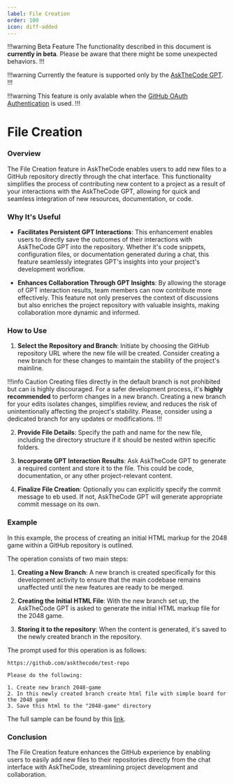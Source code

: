 ```yaml
---
label: File Creation
order: 100
icon: diff-added
---
```


!!!warning Beta Feature
The functionality described in this document is **currently in beta**. Please be aware that there might be some unexpected behaviors.
!!!

!!!warning
Currently the feature is supported only by the [AskTheCode GPT](https://chat.openai.com/g/g-3s6SJ5V7S-askthecode).
!!!

!!!warning
This feature is only avalable when the [GitHub OAuth Authentication](/authentication/#authentication-methods) is used.
!!!

# File Creation

### Overview

The File Creation feature in AskTheCode enables users to add new files to a GitHub repository directly through the chat interface. This functionality simplifies the process of contributing new content to a project as a result of your interactions with the AskTheCode GPT, allowing for quick and seamless integration of new resources, documentation, or code.

### Why It's Useful

- **Facilitates Persistent GPT Interactions**: This enhancement enables users to directly save the outcomes of their interactions with AskTheCode GPT into the repository. Whether it's code snippets, configuration files, or documentation generated during a chat, this feature seamlessly integrates GPT's insights into your project's development workflow.

- **Enhances Collaboration Through GPT Insights**: By allowing the storage of GPT interaction results, team members can now contribute more effectively. This feature not only preserves the context of discussions but also enriches the project repository with valuable insights, making collaboration more dynamic and informed.

### How to Use

1. **Select the Repository and Branch**: Initiate by choosing the GitHub repository URL where the new file will be created. Consider creating a new branch for these changes to maintain the stability of the project's mainline.

!!!info Caution
Creating files directly in the default branch is not prohibited but can is highly discouraged. For a safer development process, it's **highly recommended** to perform changes in a new branch. Creating a new branch for your edits isolates changes, simplifies review, and reduces the risk of unintentionally affecting the project's stability. Please, consider using a dedicated branch for any updates or modifications.
!!!

2. **Provide File Details**: Specify the path and name for the new file, including the directory structure if it should be nested within specific folders.

3. **Incorporate GPT Interaction Results**: Ask AskTheCode GPT to generate a required content and store it to the file. This could be code, documentation, or any other project-relevant content.

4. **Finalize File Creation**: Optionally you can explicitly specify the commit message to eb used. If not, AskTheCode GPT will generate appropriate commit message on its own.

### Example

In this example, the process of creating an initial HTML markup for the 2048 game within a GitHub repository is outlined. 

The operation consists of two main steps:

1. **Creating a New Branch**: A new branch is created specifically for this development activity to ensure that the main codebase remains unaffected until the new features are ready to be merged.

2. **Creating the Initial HTML File**: With the new branch set up, the AskTheCode GPT is asked to generate the initial HTML markup file for the 2048 game.

3. **Storing it to the repository**: When the content is generated, it's saved to the newly created branch in the repository.

The prompt used for this operation is as follows:

```prompt
https://github.com/askthecode/test-repo

Please do the following:

1. Create new branch 2048-game
2. In this newly created branch create html file with simple board for the 2048 game
3. Save this html to the "2048-game" directory 
```

The full sample can be found by this [link](https://chat.openai.com/share/e90ff849-6c44-4646-b53d-44d0bbd664dd).

### Conclusion

The File Creation feature enhances the GitHub experience by enabling users to easily add new files to their repositories directly from the chat interface with AskTheCode, streamlining project development and collaboration.
